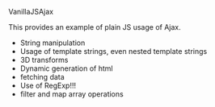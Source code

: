 VanillaJSAjax

This provides an example of plain JS usage of Ajax. 

* String manipulation
* Usage of template strings, even nested template strings
* 3D transforms
* Dynamic generation of html
* fetching data
* Use of RegExp!!!
* filter and map array operations

